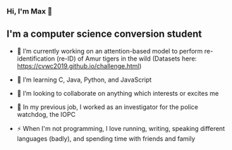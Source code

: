### Hi, I'm Max 👋

## I'm a computer science conversion student

- 🔭  I’m currently working on an attention-based model to perform re-identification (re-ID) of Amur tigers in the wild (Datasets here: https://cvwc2019.github.io/challenge.html)

- 🌱  I’m learning C, Java, Python, and JavaScript

- 👯  I’m looking to collaborate on anything which interests or excites me

- :cop: In my previous job, I worked as an investigator for the police watchdog, the IOPC

- ⚡ When I'm not programming, I love running, writing, speaking different languages (badly), and spending time with friends and family
